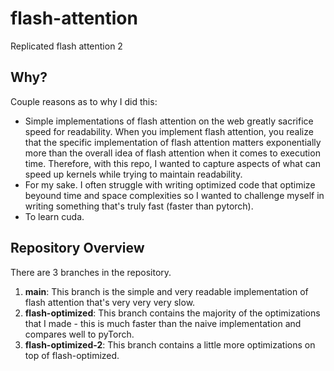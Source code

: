 # flash-attention
Replicated flash attention 2 

## Why? 
Couple reasons as to why I did this: 
* Simple implementations of flash attention on the web greatly sacrifice speed for readability. When you implement flash attention, you realize that the specific implementation of flash attention matters exponentially more than the overall idea of flash attention when it comes to execution time. Therefore, with this repo, I wanted to capture aspects of what can speed up kernels while trying to maintain readability.
* For my sake. I often struggle with writing optimized code that optimize beyound time and space complexities so I wanted to challenge myself in writing something that's truly fast (faster than pytorch).
* To learn cuda.

## Repository Overview
There are 3 branches in the repository. 
1) **main**: This branch is the simple and very readable implementation of flash attention that's very very very slow.
2) **flash-optimized**: This branch contains the majority of the optimizations that I made - this is much faster than the naive implementation and compares well to pyTorch.
3) **flash-optimized-2**: This branch contains a little more optimizations on top of flash-optimized.

   
